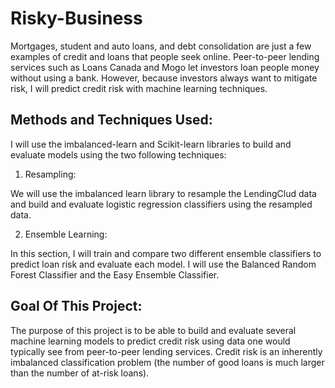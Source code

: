 # Risky-Business

Mortgages, student and auto loans, and debt consolidation are just a few examples of credit and loans that people seek online. Peer-to-peer lending services such as Loans Canada and Mogo let investors loan people money without using a bank. However, because investors always want to mitigate risk, I will predict credit risk with machine learning techniques.

## Methods and Techniques Used:
I will use the imbalanced-learn and Scikit-learn libraries to build and evaluate models using the two following techniques:

1. Resampling: 

We will use the imbalanced learn library to resample the LendingClud data and build and evaluate logistic regression classifiers using the resampled data. 

2. Ensemble Learning: 

In this section, I will train and compare two different ensemble classifiers to predict loan risk and evaluate each model. I will use the Balanced Random Forest Classifier and the Easy Ensemble Classifier.

## Goal Of This Project:

The purpose of this project is to be able to build and evaluate several machine learning models to predict credit risk using data one would typically see from peer-to-peer lending services. Credit risk is an inherently imbalanced classification problem (the number of good loans is much larger than the number of at-risk loans).
